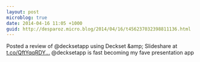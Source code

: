 ```yaml
---
layout: post
microblog: true
date: 2014-04-16 11:05 +1000
guid: http://desparoz.micro.blog/2014/04/16/t456237032398811136.html
---
```

Posted a review of @decksetapp using Deckset &amp;amp; Slideshare at [t.co/QftYqqRDY...](http://t.co/QftYqqRDYP.) @decksetapp is fast becoming my fave presentation app

